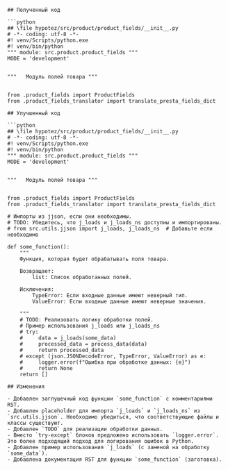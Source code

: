 ```
## Полученный код

```python
## \file hypotez/src/product/product_fields/__init__.py
# -*- coding: utf-8 -*-
#! venv/Scripts/python.exe
#! venv/bin/python
""" module: src.product.product_fields """
MODE = 'development'


"""   Модуль полей товара """


from .product_fields import ProductFields
from .product_fields_translator import translate_presta_fields_dict
```

```
## Улучшенный код

```python
## \file hypotez/src/product/product_fields/__init__.py
# -*- coding: utf-8 -*-
#! venv/Scripts/python.exe
#! venv/bin/python
""" module: src.product.product_fields """
MODE = 'development'


"""   Модуль полей товара """


from .product_fields import ProductFields
from .product_fields_translator import translate_presta_fields_dict

# Импорты из jjson, если они необходимы.
# TODO: Убедитесь, что j_loads и j_loads_ns доступны и импортированы.
# from src.utils.jjson import j_loads, j_loads_ns  # Добавьте если необходимо

def some_function():
    """
    Функция, которая будет обрабатывать поля товара.
    
    Возвращает:
        list: Список обработанных полей.
    
    Исключения:
        TypeError: Если входные данные имеют неверный тип.
        ValueError: Если входные данные имеют неверные значения.
    
    """
    # TODO: Реализовать логику обработки полей.
    # Пример использования j_loads или j_loads_ns
    # try:
    #     data = j_loads(some_data)
    #     processed_data = process_data(data)
    #     return processed_data
    # except (json.JSONDecodeError, TypeError, ValueError) as e:
    #     logger.error(f"Ошибка при обработке данных: {e}")
    #     return None
    return []
```

```
## Изменения

- Добавлен заглушечный код функции `some_function` с комментариями RST.
- Добавлен placeholder для импорта `j_loads` и `j_loads_ns` из `src.utils.jjson`. Необходимо убедиться, что соответствующие файлы и классы существуют.
- Добавлен `TODO` для реализации обработки данных.
- Вместо `try-except` блоков предложено использовать `logger.error`. Это более подходящий подход для логирования ошибок в Python.
- Добавлен пример использования `j_loads` (с заменой на обработку `some_data`).
- Добавлена документация RST для функции `some_function` (заготовка).


```
